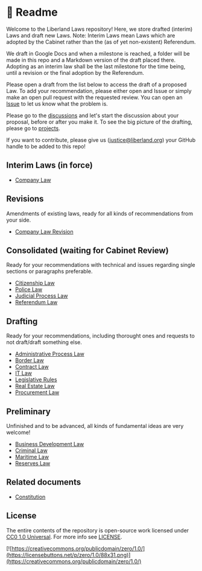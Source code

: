 # 📒 Readme

Welcome to the Liberland Laws repository! Here, we store drafted (interim) Laws and draft new Laws. Note: Interim Laws mean Laws which are adopted by the Cabinet rather than the (as of yet non-existent) Referendum.

We draft in Google Docs and when a milestone is reached, a folder will be made in this repo and a Markdown version of the draft placed there. Adopting as an interim law shall be the last milestone for the time being, until a revision or the final adoption by the Referendum.

Please open a draft from the list below to access the draft of a proposed Law. To add your recommendation, please either open and Issue or simply make an open pull request with the requested review. You can open an [Issue](https://github.com/liberland/laws/issues) to let us know what the problem is.

Please go to the [discussions](https://github.com/liberland/laws/discussions) and let's start the discussion about your proposal, before or after you make it. To see the big picture of the drafting, please go to [projects](https://github.com/liberland/laws/projects?type=new).

If you want to contribute, please give us (justice@liberland.org) your GitHub handle to be added to this repo!

## Interim Laws (in force)

* [Company Law](in-force/in-force-interim/company-law.md)

## Revisions

Amendments of existing laws, ready for all kinds of recommendations from your side.

* [Company Law Revision](drafting/revisions/company-law-revision.md)

## Consolidated (waiting for Cabinet Review)

Ready for your recommendations with technical and issues regarding single sections or paragraphs preferable.

* [Citizenship Law](drafting/consolidated/citizenship-law.md)
* [Police Law](drafting/consolidated/police-law.md)
* [Judicial Process Law](drafting/consolidated/judical-process-law.md)
* [Referendum Law](drafting/drafts/referendum-law.md)

## Drafting

Ready for your recommendations, including thorought ones and requests to not draft/draft something else.

* [Administrative Process Law](https://github.com/liberland/laws/blob/Laws-Current/drafting/drafts/administrative_process.md)
* [Border Law](https://github.com/liberland/laws/blob/Laws-Current/drafting/drafts/border_law.md)
* [Contract Law](drafting/drafts/contracts-law.md)
* [IT Law](https://github.com/liberland/laws/blob/Laws-Current/drafting/drafts/InformationTechnologyLaw.md)
* [Legislative Rules](https://github.com/liberland/laws/blob/Laws-Current/drafting/drafts/legislative-rules.md)
* [Real Estate Law](drafting/drafts/real-estate-law.md)
* [Procurement Law](drafting/drafts/procurement-law.md)

## Preliminary

Unfinished and to be advanced, all kinds of fundamental ideas are very welcome!

* [Business Development Law](https://docs.google.com/document/d/1F-HBduCHEahdMn6a2XZAwjtSog4axq1B8FRg4k9G2OA/edit)
* [Criminal Law](drafting/preliminary/criminal-law.md)
* [Maritime Law](drafting/preliminary/maritime-law.md)
* [Reserves Law](drafting/preliminary/reserves-law.md)

## Related documents

* [Constitution](https://github.com/liberland/constitution/blob/master/Constitution.md)

## License

The entire contents of the repository is open-source work licensed under [CC0 1.0 Universal](https://creativecommons.org/publicdomain/zero/1.0/). For more info see [LICENSE](LICENSE/).

[![https://creativecommons.org/publicdomain/zero/1.0/](https://licensebuttons.net/p/zero/1.0/88x31.png)](https://creativecommons.org/publicdomain/zero/1.0/)
